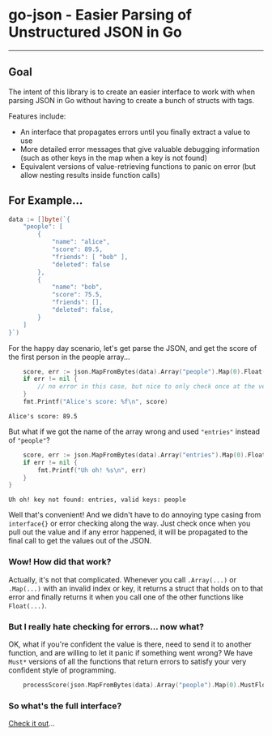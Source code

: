# go-json  - Easier Parsing of Unstructured JSON in Go
___

## Goal

The intent of this library is to create an easier interface to work with when parsing JSON in Go without having to
create a bunch of structs with tags.

Features include:

 * An interface that propagates errors until you finally extract a value to use
 * More detailed error messages that give valuable debugging information (such as other keys in the map when a key
is not found)
 * Equivalent versions of value-retrieving functions to panic on error (but allow nesting results inside function calls)

## For Example...

```go
data := []byte(`{
    "people": [
        {
            "name": "alice",
            "score": 89.5,
            "friends": [ "bob" ],
            "deleted": false
        },
        {
            "name": "bob",
            "score": 75.5,
            "friends": [],
            "deleted": false,
        }
    ]
}`)
```

For the happy day scenario, let's get parse the JSON, and get the score of the first person in the people array...

```go
    score, err := json.MapFromBytes(data).Array("people").Map(0).Float("score")
    if err != nil {
        // no error in this case, but nice to only check once at the very end!
    }
    fmt.Printf("Alice's score: %f\n", score)
```

```
Alice's score: 89.5
```

But what if we got the name of the array wrong and used `"entries"` instead of `"people"`?
```go
    score, err := json.MapFromBytes(data).Array("entries").Map(0).Float("score")
    if err != nil {
        fmt.Printf("Uh oh! %s\n", err) 
    }
}
```

```
Uh oh! key not found: entries, valid keys: people
```

Well that's convenient!  And we didn't have to do annoying type casing from `interface{}` or error checking along the way.
Just check once when you pull out the value and if any error happened, it will be propagated to the final call to get the
values out of the JSON.

### Wow! How did that work?

Actually, it's not that complicated.  Whenever you call `.Array(...)` or `.Map(...)` with an invalid index or key, it
returns a struct that holds on to that error and finally returns it when you call one of the other functions
like `Float(...)`.

### But I really hate checking for errors... now what?

OK, what if you're confident the value is there, need to send it to another function, and are willing to let it panic
if something went wrong?  We have `Must*` versions of all the functions that return errors to satisfy your very confident
style of programming.

```go
    processScore(json.MapFromBytes(data).Array("people").Map(0).MustFloat("score"))
```

### So what's the full interface?

[Check it out](https://github.com/mikecoop83/go-json/blob/main/interface.go)...
